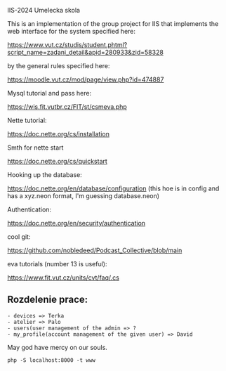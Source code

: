 IIS-2024 Umelecka skola

This is an implementation of the group project for IIS that implements the web interface for the system specified here: 

https://www.vut.cz/studis/student.phtml?script_name=zadani_detail&apid=280933&zid=58328

by the general rules specified here:

https://moodle.vut.cz/mod/page/view.php?id=474887

Mysql tutorial and pass here:

https://wis.fit.vutbr.cz/FIT/st/csmeva.php

Nette tutorial:

https://doc.nette.org/cs/installation

Smth for nette start

https://doc.nette.org/cs/quickstart

Hooking up the database:

https://doc.nette.org/en/database/configuration
(this hoe is in config and has a xyz.neon format, I'm guessing database.neon)

Authentication:

https://doc.nette.org/en/security/authentication

cool git:

https://github.com/nobledeed/Podcast_Collective/blob/main

eva tutorials (number 13 is useful):

https://www.fit.vut.cz/units/cvt/faq/.cs

## Rozdelenie prace:
    - devices => Terka
    - atelier => Palo
    - users(user management of the admin => ?
    - my_profile(account management of the given user) => David

May god have mercy on our souls.
```
php -S localhost:8000 -t www
```
